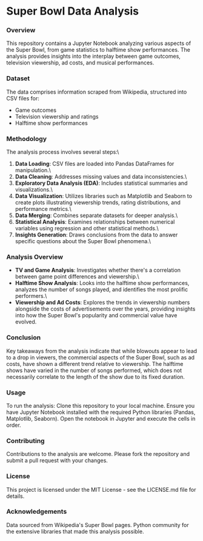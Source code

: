 # Super Bowl Data Analysis

### Overview
This repository contains a Jupyter Notebook analyzing various aspects of the Super Bowl, from game statistics to halftime show performances. The analysis provides insights into the interplay between game outcomes, television viewership, ad costs, and musical performances.

### Dataset
The data comprises information scraped from Wikipedia, structured into CSV files for:
- Game outcomes
- Television viewership and ratings
- Halftime show performances

### Methodology
The analysis process involves several steps:\
1. **Data Loading**: CSV files are loaded into Pandas DataFrames for manipulation.\
2. **Data Cleaning**: Addresses missing values and data inconsistencies.\
3. **Exploratory Data Analysis (EDA)**: Includes statistical summaries and visualizations.\
4. **Data Visualization**: Utilizes libraries such as Matplotlib and Seaborn to create plots illustrating viewership trends, rating distributions, and performance metrics.\
5. **Data Merging**: Combines separate datasets for deeper analysis.\
6. **Statistical Analysis**: Examines relationships between numerical variables using regression and other statistical methods.\
7. **Insights Generation**: Draws conclusions from the data to answer specific questions about the Super Bowl phenomena.\

### Analysis Overview
- **TV and Game Analysis**: Investigates whether there's a correlation between game point differences and viewership.\
- **Halftime Show Analysis**: Looks into the halftime show performances, analyzes the number of songs played, and identifies the most prolific performers.\
- **Viewership and Ad Costs**: Explores the trends in viewership numbers alongside the costs of advertisements over the years, providing insights into how the Super Bowl's popularity and commercial value have evolved.

### Conclusion
Key takeaways from the analysis indicate that while blowouts appear to lead to a drop in viewers, the commercial aspects of the Super Bowl, such as ad costs, have shown a different trend relative to viewership. The halftime shows have varied in the number of songs performed, which does not necessarily correlate to the length of the show due to its fixed duration.

### Usage
To run the analysis:
Clone this repository to your local machine.
Ensure you have Jupyter Notebook installed with the required Python libraries (Pandas, Matplotlib, Seaborn).
Open the notebook in Jupyter and execute the cells in order.

### Contributing
Contributions to the analysis are welcome. Please fork the repository and submit a pull request with your changes.

### License
This project is licensed under the MIT License - see the LICENSE.md file for details.

### Acknowledgements
Data sourced from Wikipedia's Super Bowl pages.
Python community for the extensive libraries that made this analysis possible.

